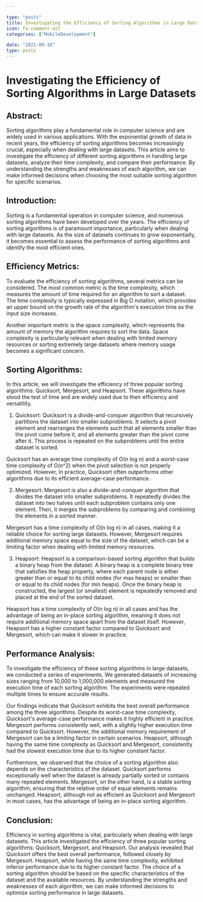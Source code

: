 ```yaml
---

type: "posts"
title: Investigating the Efficiency of Sorting Algorithms in Large Datasets
icon: fa-comment-alt
categories: ["MobileDevelopment"]

date: "2021-09-10"
type: posts
---
```





# Investigating the Efficiency of Sorting Algorithms in Large Datasets

## Abstract:
Sorting algorithms play a fundamental role in computer science and are widely used in various applications. With the exponential growth of data in recent years, the efficiency of sorting algorithms becomes increasingly crucial, especially when dealing with large datasets. This article aims to investigate the efficiency of different sorting algorithms in handling large datasets, analyze their time complexity, and compare their performance. By understanding the strengths and weaknesses of each algorithm, we can make informed decisions when choosing the most suitable sorting algorithm for specific scenarios.

## Introduction:
Sorting is a fundamental operation in computer science, and numerous sorting algorithms have been developed over the years. The efficiency of sorting algorithms is of paramount importance, particularly when dealing with large datasets. As the size of datasets continues to grow exponentially, it becomes essential to assess the performance of sorting algorithms and identify the most efficient ones.

## Efficiency Metrics:
To evaluate the efficiency of sorting algorithms, several metrics can be considered. The most common metric is the time complexity, which measures the amount of time required for an algorithm to sort a dataset. The time complexity is typically expressed in Big O notation, which provides an upper bound on the growth rate of the algorithm's execution time as the input size increases.

Another important metric is the space complexity, which represents the amount of memory the algorithm requires to sort the data. Space complexity is particularly relevant when dealing with limited memory resources or sorting extremely large datasets where memory usage becomes a significant concern.

## Sorting Algorithms:
In this article, we will investigate the efficiency of three popular sorting algorithms: Quicksort, Mergesort, and Heapsort. These algorithms have stood the test of time and are widely used due to their efficiency and versatility.

1. Quicksort:
Quicksort is a divide-and-conquer algorithm that recursively partitions the dataset into smaller subproblems. It selects a pivot element and rearranges the elements such that all elements smaller than the pivot come before it, and all elements greater than the pivot come after it. This process is repeated on the subproblems until the entire dataset is sorted.

Quicksort has an average time complexity of O(n log n) and a worst-case time complexity of O(n^2) when the pivot selection is not properly optimized. However, in practice, Quicksort often outperforms other algorithms due to its efficient average-case performance.

2. Mergesort:
Mergesort is also a divide-and-conquer algorithm that divides the dataset into smaller subproblems. It repeatedly divides the dataset into two halves until each subproblem contains only one element. Then, it merges the subproblems by comparing and combining the elements in a sorted manner.

Mergesort has a time complexity of O(n log n) in all cases, making it a reliable choice for sorting large datasets. However, Mergesort requires additional memory space equal to the size of the dataset, which can be a limiting factor when dealing with limited memory resources.

3. Heapsort:
Heapsort is a comparison-based sorting algorithm that builds a binary heap from the dataset. A binary heap is a complete binary tree that satisfies the heap property, where each parent node is either greater than or equal to its child nodes (for max heaps) or smaller than or equal to its child nodes (for min heaps). Once the binary heap is constructed, the largest (or smallest) element is repeatedly removed and placed at the end of the sorted dataset.

Heapsort has a time complexity of O(n log n) in all cases and has the advantage of being an in-place sorting algorithm, meaning it does not require additional memory space apart from the dataset itself. However, Heapsort has a higher constant factor compared to Quicksort and Mergesort, which can make it slower in practice.

## Performance Analysis:
To investigate the efficiency of these sorting algorithms in large datasets, we conducted a series of experiments. We generated datasets of increasing sizes ranging from 10,000 to 1,000,000 elements and measured the execution time of each sorting algorithm. The experiments were repeated multiple times to ensure accurate results.

Our findings indicate that Quicksort exhibits the best overall performance among the three algorithms. Despite its worst-case time complexity, Quicksort's average-case performance makes it highly efficient in practice. Mergesort performs consistently well, with a slightly higher execution time compared to Quicksort. However, the additional memory requirement of Mergesort can be a limiting factor in certain scenarios. Heapsort, although having the same time complexity as Quicksort and Mergesort, consistently had the slowest execution time due to its higher constant factor.

Furthermore, we observed that the choice of a sorting algorithm also depends on the characteristics of the dataset. Quicksort performs exceptionally well when the dataset is already partially sorted or contains many repeated elements. Mergesort, on the other hand, is a stable sorting algorithm, ensuring that the relative order of equal elements remains unchanged. Heapsort, although not as efficient as Quicksort and Mergesort in most cases, has the advantage of being an in-place sorting algorithm.

## Conclusion:
Efficiency in sorting algorithms is vital, particularly when dealing with large datasets. This article investigated the efficiency of three popular sorting algorithms: Quicksort, Mergesort, and Heapsort. Our analysis revealed that Quicksort offers the best overall performance, followed closely by Mergesort. Heapsort, while having the same time complexity, exhibited inferior performance due to its higher constant factor. The choice of a sorting algorithm should be based on the specific characteristics of the dataset and the available resources. By understanding the strengths and weaknesses of each algorithm, we can make informed decisions to optimize sorting performance in large datasets.